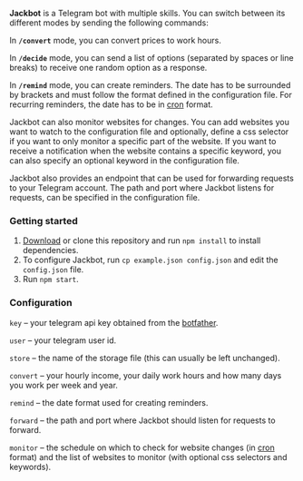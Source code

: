 **Jackbot** is a Telegram bot with multiple skills. You can switch between its different modes by sending the following commands:

In **`/convert`** mode, you can convert prices to work hours.

In **`/decide`** mode, you can send a list of options (separated by spaces or line breaks) to receive one random option as a response.

In **`/remind`** mode, you can create reminders. The date has to be surrounded by brackets and must follow the format defined in the configuration file. For recurring reminders, the date has to be in [cron](https://en.wikipedia.org/wiki/Cron) format.

Jackbot can also monitor websites for changes. You can add websites you want to watch to the configuration file and optionally, define a css selector if you want to only monitor a specific part of the website. If you want to receive a notification when the website contains a specific keyword, you can also specify an optional keyword in the configuration file.

Jackbot also provides an endpoint that can be used for forwarding requests to your Telegram account. The path and port where Jackbot listens for requests, can be specified in the configuration file.

### Getting started

1. [Download](https://github.com/slymax/jackbot/archive/master.zip) or clone this repository and run `npm install` to install dependencies.
2. To configure Jackbot, run `cp example.json config.json` and edit the `config.json` file.
3. Run `npm start`.

### Configuration

`key` – your telegram api key obtained from the [botfather](https://core.telegram.org/bots#6-botfather).

`user` – your telegram user id.

`store` – the name of the storage file (this can usually be left unchanged).

`convert` – your hourly income, your daily work hours and how many days you work per week and year.

`remind` – the date format used for creating reminders.

`forward` – the path and port where Jackbot should listen for requests to forward.

`monitor` – the schedule on which to check for website changes (in [cron](https://en.wikipedia.org/wiki/Cron) format) and the list of websites to monitor (with optional css selectors and keywords).

